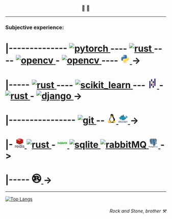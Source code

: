 <h3 align="center">🌌 👀</h3>

---

### Subjective experience:

# |-------------- <a href="https://pytorch.org/" target="_blank" rel="noreferrer"> <img src="https://www.vectorlogo.zone/logos/pytorch/pytorch-icon.svg" alt="pytorch" width="30" height="30"/> </a> ---- <a href="https://github.com/hoffstadt/DearPyGui" target="_blank" rel="noreferrer"> <img src="https://raw.githubusercontent.com/hoffstadt/DearPyGui/assets/readme/dpg_logo_button.png" alt="rust" width="50" height="30"/> </a>---- <a href="https://numpy.org/" target="_blank" rel="noreferrer"> <img src="https://numpy.org/images/logo.svg" alt="opencv" width="30" height="30"/> </a> - <a href="https://opencv.org/" target="_blank" rel="noreferrer"> <img src="https://www.vectorlogo.zone/logos/opencv/opencv-icon.svg" alt="opencv" width="30" height="30"/> </a> ---- <a style="text-align: center;" href="https://www.python.org" target="_blank" rel="noreferrer"> <img src="https://raw.githubusercontent.com/devicons/devicon/master/icons/python/python-original.svg" alt="python" width="30" height="30"/> </a> ->
# |----- <a href="https://pola.rs/" target="_blank" rel="noreferrer"> <img src="https://raw.githubusercontent.com/simple-icons/simple-icons/aaf2f27739f20a90dca03c1c0d8cc5372dec00bd/icons/polars.svg" alt="rust" width="30" height="30"/> </a> ---- <a href="https://scikit-learn.org/" target="_blank" rel="noreferrer"> <img src="https://upload.wikimedia.org/wikipedia/commons/0/05/Scikit_learn_logo_small.svg" alt="scikit_learn" width="30" height="30"/> </a> --- <a href="https://pandas.pydata.org/" target="_blank" rel="noreferrer"> <img src="https://raw.githubusercontent.com/devicons/devicon/2ae2a900d2f041da66e950e4d48052658d850630/icons/pandas/pandas-original.svg" alt="pandas" width="30" height="30"/> </a> - <a href="https://docs.aiogram.dev/en/latest/" target="_blank" rel="noreferrer"> <img src="https://docs.aiogram.dev/en/latest/_static/logo.png" alt="rust" width="30" height="30"/> </a>- <a href="https://www.djangoproject.com/" target="_blank" rel="noreferrer"><img src="https://cdn.worldvectorlogo.com/logos/django.svg" alt="django" width="30" height="30"/> </a> ->
# |---------------- <a href="https://git-scm.com/" target="_blank" rel="noreferrer"> <img src="https://www.vectorlogo.zone/logos/git-scm/git-scm-icon.svg" alt="git" width="30" height="30"/> </a> -- <a href="https://www.linux.org/" target="_blank" rel="noreferrer"> <img src="https://raw.githubusercontent.com/devicons/devicon/master/icons/linux/linux-original.svg" alt="linux" width="30" height="30"/> </a> <a href="https://www.docker.com/" target="_blank" rel="noreferrer"> <img src="https://raw.githubusercontent.com/devicons/devicon/master/icons/docker/docker-original-wordmark.svg" alt="docker" width="30" height="30"/> </a> ->
# |- <a href="https://redis.io" target="_blank" rel="noreferrer"> <img src="https://raw.githubusercontent.com/devicons/devicon/master/icons/redis/redis-original-wordmark.svg" alt="redis" width="30" height="30"/> </a> <a href="https://docs.celeryq.dev/en/stable/index.html" target="_blank" rel="noreferrer"> <img src="https://docs.celeryq.dev/en/stable/_static/celery_512.png" alt="rust" width="30" height="30"/> </a> - <a href="https://www.nginx.com" target="_blank" rel="noreferrer"> <img src="https://raw.githubusercontent.com/devicons/devicon/master/icons/nginx/nginx-original.svg" alt="nginx" width="30" height="30"/> </a> <a href="https://www.sqlite.org/" target="_blank" rel="noreferrer"> <img src="https://www.vectorlogo.zone/logos/sqlite/sqlite-icon.svg" alt="sqlite" width="30" height="30"/> </a>  <a href="https://www.rabbitmq.com" target="_blank" rel="noreferrer"> <img src="https://www.vectorlogo.zone/logos/rabbitmq/rabbitmq-icon.svg" alt="rabbitMQ" width="30" height="30"/> </a> <a href="https://www.postgresql.org" target="_blank" rel="noreferrer"> <img src="https://raw.githubusercontent.com/devicons/devicon/master/icons/postgresql/postgresql-original-wordmark.svg" alt="postgresql" width="30" height="30"/> </a> ->
# |----- <a href="https://www.rust-lang.org" target="_blank" rel="noreferrer"> <img src="https://raw.githubusercontent.com/devicons/devicon/master/icons/rust/rust-plain.svg" alt="rust" width="30" height="30"/> </a> ->

---

[![Top Langs](https://github-readme-stats.vercel.app/api/top-langs/?username=SEBROVATER&layout=compact)](https://github.com/anuraghazra/github-readme-stats)

<h6 align="right">Rock and Stone, brother ⚒️</h6>
